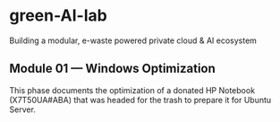 # green-AI-lab
Building a modular, e-waste powered private cloud &amp; AI ecosystem
## Module 01 — Windows Optimization
This phase documents the optimization of a donated HP Notebook (X7T50UA#ABA) that was headed for the trash to prepare it for Ubuntu Server.
